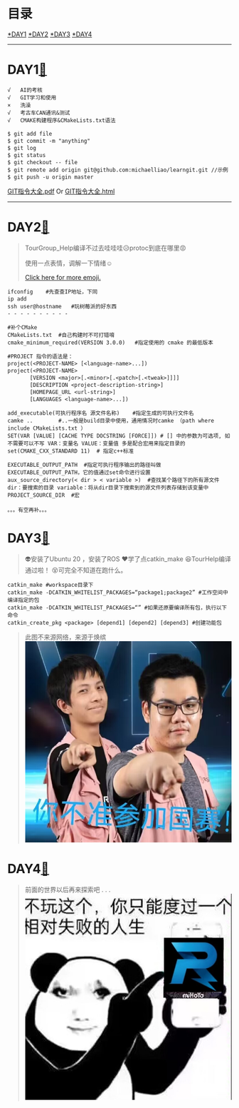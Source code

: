 # 目录
[*DAY1](#DAY1) 
[*DAY2](#DAY2) 
[*DAY3](#DAY3) 
[*DAY4](#DAY4) 

***
# DAY1[:triangular_flag_on_post:](#目录) 
```MYLOVE_LANGUAGE
√	AI的考核 
√	GIT学习和使用
×	洗澡
√	考古车CAN通讯&测试
√	CMAKE构建程序&CMakeLists.txt语法
```



``` linux
$ git add file
$ git commit -m "anything"
$ git log
$ git status
$ git checkout -- file
$ git remote add origin git@github.com:michaelliao/learngit.git //示例
$ git push -u origin master
```

[GIT指令大全.pdf](./git-cheat-sheet.pdf) Or [GIT指令大全.html](https://liaoxuefeng.gitee.io/resource.liaoxuefeng.com/git/git-cheat-sheet.pdf)

***

# DAY2[:triangular_flag_on_post:](#目录) 
> TourGroup_Help编译不过去哇哇哇:disappointed_relieved:protoc到底在哪里:rage:
> 
> 使用一点表情，调解一下情绪:relaxed:
> 
> [Click here for more emoji.](https://github.com/zhouie/markdown-emoji)
```linux
ifconfig	#先查查IP地址，下同
ip add 
ssh user@hostname	#玩树莓派的好东西
- - - - - - - - - - 
```
```
#补个CMake 
CMakeLists.txt	#自己构建时不可打错唷
cmake_minimum_required(VERSION 3.0.0)	#指定使用的 cmake 的最低版本
```
```
#PROJECT 指令的语法是：
project(<PROJECT-NAME> [<language-name>...])
project(<PROJECT-NAME>
       [VERSION <major>[.<minor>[.<patch>[.<tweak>]]]]
       [DESCRIPTION <project-description-string>]
       [HOMEPAGE_URL <url-string>]
       [LANGUAGES <language-name>...])
```
```
add_executable(可执行程序名 源文件名称)	#指定生成的可执行文件名
camke ..		#..一般是build目录中使用，通用情况时camke （path where include CMakeLists.txt ）
SET(VAR [VALUE] [CACHE TYPE DOCSTRING [FORCE]])	# [] 中的参数为可选项, 如不需要可以不写 VAR：变量名 VALUE：变量值 多是配合宏用来指定目录的
set(CMAKE_CXX_STANDARD 11)	# 指定c++标准
```
```
EXECUTABLE_OUTPUT_PATH	#指定可执行程序输出的路径叫做EXECUTABLE_OUTPUT_PATH，它的值通过set命令进行设置
aux_source_directory(< dir > < variable >)	#查找某个路径下的所有源文件 dir：要搜索的目录 variable：将从dir目录下搜索到的源文件列表存储到该变量中
PROJECT_SOURCE_DIR	#宏 

。。。有空再补。。。
```
# DAY3[:triangular_flag_on_post:](#目录) 
>:alien:安装了Ubuntu 20 ，安装了ROS
>:heart:学了点catkin_make
>:satisfied:TourHelp编译通过啦！
>:dizzy_face:可完全不知道在跑什么。

```
catkin_make #workspace目录下
catkin_make -DCATKIN_WHITELIST_PACKAGES=“package1;package2” #工作空间中编译指定的包
catkin_make -DCATKIN_WHITELIST_PACKAGES=“” #如果还原要编译所有包，执行以下命令
catkin_create_pkg <package> [depend1] [depend2] [depend3] #创建功能包
```
>此图不来源网络，来源于焕缤
![此图不来源于网络，来源于焕彬](./strange1.jpg)
# DAY4[:triangular_flag_on_post:](#目录) 

>前面的世界以后再来探索吧 . . . 
![](./strange.jpg)